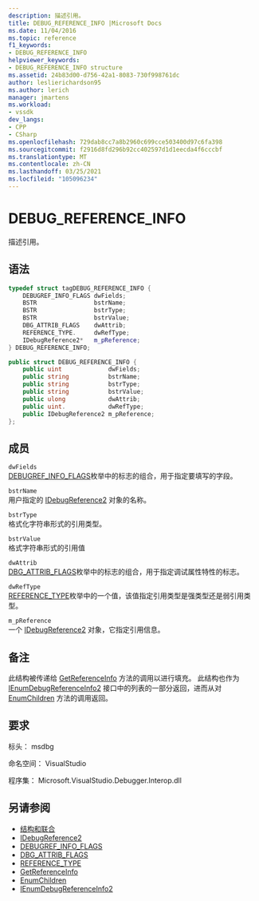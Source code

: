 ```yaml
---
description: 描述引用。
title: DEBUG_REFERENCE_INFO |Microsoft Docs
ms.date: 11/04/2016
ms.topic: reference
f1_keywords:
- DEBUG_REFERENCE_INFO
helpviewer_keywords:
- DEBUG_REFERENCE_INFO structure
ms.assetid: 24b83d00-d756-42a1-8083-730f998761dc
author: leslierichardson95
ms.author: lerich
manager: jmartens
ms.workload:
- vssdk
dev_langs:
- CPP
- CSharp
ms.openlocfilehash: 729dab8cc7a8b2960c699cce503400d97c6fa398
ms.sourcegitcommit: f2916d8fd296b92cc402597d1d1eecda4f6cccbf
ms.translationtype: MT
ms.contentlocale: zh-CN
ms.lasthandoff: 03/25/2021
ms.locfileid: "105096234"
---
```

# <a name="debug_reference_info"></a>DEBUG_REFERENCE_INFO
描述引用。

## <a name="syntax"></a>语法

```cpp
typedef struct tagDEBUG_REFERENCE_INFO {
    DEBUGREF_INFO_FLAGS dwFields;
    BSTR                bstrName;
    BSTR                bstrType;
    BSTR                bstrValue;
    DBG_ATTRIB_FLAGS    dwAttrib;
    REFERENCE_TYPE.     dwRefType;
    IDebugReference2*   m_pReference;
} DEBUG_REFERENCE_INFO;
```

```csharp
public struct DEBUG_REFERENCE_INFO {
    public uint             dwFields;
    public string           bstrName;
    public string           bstrType;
    public string           bstrValue;
    public ulong            dwAttrib;
    public uint.            dwRefType;
    public IDebugReference2 m_pReference;
};
```

## <a name="members"></a>成员
`dwFields`\
[DEBUGREF_INFO_FLAGS](../../../extensibility/debugger/reference/debugref-info-flags.md)枚举中的标志的组合，用于指定要填写的字段。

`bstrName`\
用户指定的 [IDebugReference2](../../../extensibility/debugger/reference/idebugreference2.md) 对象的名称。

`bstrType`\
格式化字符串形式的引用类型。

`bstrValue`\
格式字符串形式的引用值

`dwAttrib`\
[DBG_ATTRIB_FLAGS](../../../extensibility/debugger/reference/dbg-attrib-flags.md)枚举中的标志的组合，用于指定调试属性特性的标志。

`dwRefType`\
[REFERENCE_TYPE](../../../extensibility/debugger/reference/reference-type.md)枚举中的一个值，该值指定引用类型是强类型还是弱引用类型。

`m_pReference`\
一个 [IDebugReference2](../../../extensibility/debugger/reference/idebugreference2.md) 对象，它指定引用信息。

## <a name="remarks"></a>备注
此结构被传递给 [GetReferenceInfo](../../../extensibility/debugger/reference/idebugreference2-getreferenceinfo.md) 方法的调用以进行填充。 此结构也作为 [IEnumDebugReferenceInfo2](../../../extensibility/debugger/reference/ienumdebugreferenceinfo2.md) 接口中的列表的一部分返回，进而从对 [EnumChildren](../../../extensibility/debugger/reference/idebugreference2-enumchildren.md) 方法的调用返回。

## <a name="requirements"></a>要求
标头： msdbg

命名空间： VisualStudio

程序集： Microsoft.VisualStudio.Debugger.Interop.dll

## <a name="see-also"></a>另请参阅
- [结构和联合](../../../extensibility/debugger/reference/structures-and-unions.md)
- [IDebugReference2](../../../extensibility/debugger/reference/idebugreference2.md)
- [DEBUGREF_INFO_FLAGS](../../../extensibility/debugger/reference/debugref-info-flags.md)
- [DBG_ATTRIB_FLAGS](../../../extensibility/debugger/reference/dbg-attrib-flags.md)
- [REFERENCE_TYPE](../../../extensibility/debugger/reference/reference-type.md)
- [GetReferenceInfo](../../../extensibility/debugger/reference/idebugreference2-getreferenceinfo.md)
- [EnumChildren](../../../extensibility/debugger/reference/idebugreference2-enumchildren.md)
- [IEnumDebugReferenceInfo2](../../../extensibility/debugger/reference/ienumdebugreferenceinfo2.md)
